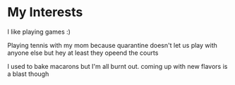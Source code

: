 # My Interests

I like playing games :)

Playing tennis with my mom because quarantine doesn't let us play with anyone else but hey at least they opeend the courts

I used to bake macarons but I'm all burnt out. coming up with new flavors is a blast though